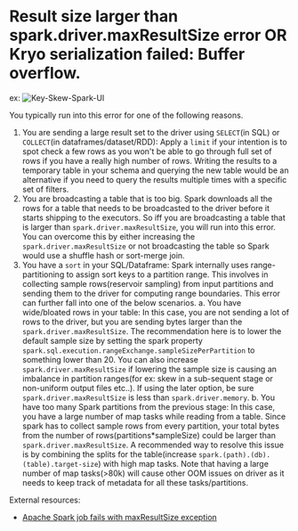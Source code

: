 # Result size larger than spark.driver.maxResultSize error OR Kryo serialization failed: Buffer overflow.



ex: ![Key-Skew-Spark-UI](../imgs/spark-driver-max-result-size-error.png)

You typically run into this error for one of the following reasons.

1. You are sending a large result set to the driver using `SELECT`(in SQL) or `COLLECT`(in dataframes/dataset/RDD): Apply a `limit` if your intention is to spot check a few rows as you won't be able to go through full set of rows if you have a really high number of rows. Writing the results to a temporary table in your schema and querying the new table would be an alternative if you need to query the results multiple times with a specific set of filters.
2. You are broadcasting a table that is too big. Spark downloads all the rows for a table that needs to be broadcasted to the driver before it starts shipping to the executors. So iff you are broadcasting a table that is larger than `spark.driver.maxResultSize`, you will run into this error. You can overcome this by either increasing the `spark.driver.maxResultSize` or not broadcasting the table so Spark would use a shuffle hash or sort-merge join.
3. You have a `sort` in your SQL/Dataframe: Spark internally uses range-partitioning to assign sort keys to a partition range. This involves in collecting sample rows(reservoir sampling) from input partitions and sending them to the driver for computing range boundaries. This error can further fall into one of the below scenarios.
   a. You have wide/bloated rows in your table: In this case, you are not sending a lot of rows to the driver, but you are sending bytes larger than the `spark.driver.maxResultSize`. The recommendation here is to lower the default sample size by setting the spark property `spark.sql.execution.rangeExchange.sampleSizePerPartition` to something lower than 20. You can also increase `spark.driver.maxResultSize` if lowering the sample size is causing an imbalance in partition ranges(for ex: skew in a sub-sequent stage or non-uniform output files etc..). If using the later option, be sure `spark.driver.maxResultSize` is less than `spark.driver.memory`.
   b. You have too many Spark partitions from the previous stage: In this case, you have a large number of map tasks while reading from a table. Since spark has to collect sample rows from every partition, your total bytes from the number of rows(partitions*sampleSize) could be larger than `spark.driver.maxResultSize`. A recommended way to resolve this issue is by combining the splits for the table(increase `spark.(path).(db).(table).target-size`) with high map tasks. Note that having a large number of map tasks(>80k) will cause other OOM issues on driver as it needs to keep track of metadata for all these tasks/partitions.

External resources:
- [Apache Spark job fails with maxResultSize exception](https://kb.databricks.com/jobs/job-fails-maxresultsize-exception#:~:text=This%20error%20occurs%20because%20the,the%20driver%20local%20file%20system)
